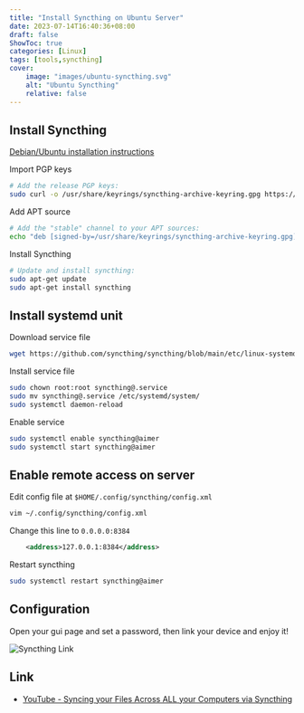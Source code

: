 ```yaml
---
title: "Install Syncthing on Ubuntu Server"
date: 2023-07-14T16:40:36+08:00
draft: false
ShowToc: true
categories: [Linux]
tags: [tools,syncthing]
cover:
    image: "images/ubuntu-syncthing.svg"
    alt: "Ubuntu Syncthing"
    relative: false
---
```


## Install Syncthing

[Debian/Ubuntu installation instructions](https://apt.syncthing.net/)

Import PGP keys

```bash
# Add the release PGP keys:
sudo curl -o /usr/share/keyrings/syncthing-archive-keyring.gpg https://syncthing.net/release-key.gpg
```

Add APT source

```bash
# Add the "stable" channel to your APT sources:
echo "deb [signed-by=/usr/share/keyrings/syncthing-archive-keyring.gpg] https://apt.syncthing.net/ syncthing stable" | sudo tee /etc/apt/sources.list.d/syncthing.list
```

Install Syncthing

```bash
# Update and install syncthing:
sudo apt-get update
sudo apt-get install syncthing
```

## Install systemd unit

Download service file

```bash
wget https://github.com/syncthing/syncthing/blob/main/etc/linux-systemd/system/syncthing%40.service
```

Install service file

```bash
sudo chown root:root syncthing@.service
sudo mv syncthing@.service /etc/systemd/system/
sudo systemctl daemon-reload
```

Enable service

```bash
sudo systemctl enable syncthing@aimer
sudo systemctl start syncthing@aimer
```

## Enable remote access on server

Edit config file at `$HOME/.config/syncthing/config.xml`

```bash
vim ~/.config/syncthing/config.xml
```

Change this line to `0.0.0.0:8384`

```xml
    <address>127.0.0.1:8384</address>
```

Restart syncthing

```bash
sudo systemctl restart syncthing@aimer
```

## Configuration

Open your gui page and set a password, then link your device and enjoy it!

![Syncthing Link](/images/syncthing-link.png)

## Link

- [YouTube - Syncing your Files Across ALL your Computers via Syncthing](https://www.youtube.com/watch?v=J1bCWv14zYg)
